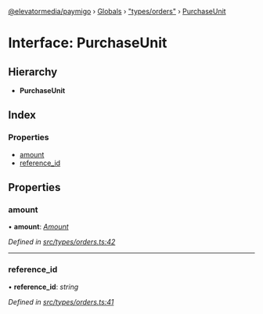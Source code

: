 [@elevatormedia/paymigo](../README.md) › [Globals](../globals.md) › ["types/orders"](../modules/_types_orders_.md) › [PurchaseUnit](_types_orders_.purchaseunit.md)

# Interface: PurchaseUnit

## Hierarchy

-   **PurchaseUnit**

## Index

### Properties

-   [amount](_types_orders_.purchaseunit.md#amount)
-   [reference_id](_types_orders_.purchaseunit.md#reference_id)

## Properties

### amount

• **amount**: _[Amount](_types_common_.amount.md)_

_Defined in [src/types/orders.ts:42](https://github.com/ELEVATORmedia/paymigo/blob/0815c8d/src/types/orders.ts#L42)_

---

### reference_id

• **reference_id**: _string_

_Defined in [src/types/orders.ts:41](https://github.com/ELEVATORmedia/paymigo/blob/0815c8d/src/types/orders.ts#L41)_
